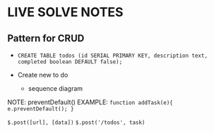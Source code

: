 # LIVE SOLVE NOTES

## Pattern for CRUD

- `CREATE TABLE todos (id SERIAL PRIMARY KEY, description text, completed boolean DEFAULT false);`
- Create new to do

  - sequence diagram

NOTE: preventDefault() EXAMPLE: `function addTask(e){ e.preventDefault(); }`

`$.post([url], [data])` `$.post('/todos', task)`
